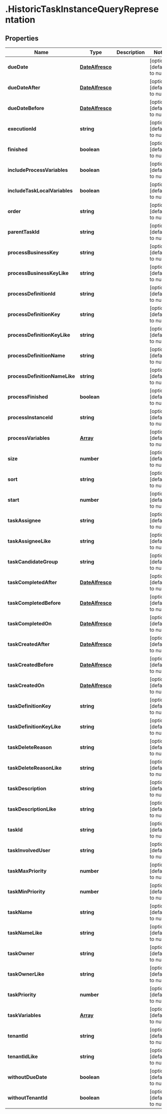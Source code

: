 # .HistoricTaskInstanceQueryRepresentation

## Properties
Name | Type | Description | Notes
------------ | ------------- | ------------- | -------------
**dueDate** | [**DateAlfresco**](DateAlfresco.md) |  | [optional] [default to null]
**dueDateAfter** | [**DateAlfresco**](DateAlfresco.md) |  | [optional] [default to null]
**dueDateBefore** | [**DateAlfresco**](DateAlfresco.md) |  | [optional] [default to null]
**executionId** | **string** |  | [optional] [default to null]
**finished** | **boolean** |  | [optional] [default to null]
**includeProcessVariables** | **boolean** |  | [optional] [default to null]
**includeTaskLocalVariables** | **boolean** |  | [optional] [default to null]
**order** | **string** |  | [optional] [default to null]
**parentTaskId** | **string** |  | [optional] [default to null]
**processBusinessKey** | **string** |  | [optional] [default to null]
**processBusinessKeyLike** | **string** |  | [optional] [default to null]
**processDefinitionId** | **string** |  | [optional] [default to null]
**processDefinitionKey** | **string** |  | [optional] [default to null]
**processDefinitionKeyLike** | **string** |  | [optional] [default to null]
**processDefinitionName** | **string** |  | [optional] [default to null]
**processDefinitionNameLike** | **string** |  | [optional] [default to null]
**processFinished** | **boolean** |  | [optional] [default to null]
**processInstanceId** | **string** |  | [optional] [default to null]
**processVariables** | [**Array<QueryVariable>**](QueryVariable.md) |  | [optional] [default to null]
**size** | **number** |  | [optional] [default to null]
**sort** | **string** |  | [optional] [default to null]
**start** | **number** |  | [optional] [default to null]
**taskAssignee** | **string** |  | [optional] [default to null]
**taskAssigneeLike** | **string** |  | [optional] [default to null]
**taskCandidateGroup** | **string** |  | [optional] [default to null]
**taskCompletedAfter** | [**DateAlfresco**](DateAlfresco.md) |  | [optional] [default to null]
**taskCompletedBefore** | [**DateAlfresco**](DateAlfresco.md) |  | [optional] [default to null]
**taskCompletedOn** | [**DateAlfresco**](DateAlfresco.md) |  | [optional] [default to null]
**taskCreatedAfter** | [**DateAlfresco**](DateAlfresco.md) |  | [optional] [default to null]
**taskCreatedBefore** | [**DateAlfresco**](DateAlfresco.md) |  | [optional] [default to null]
**taskCreatedOn** | [**DateAlfresco**](DateAlfresco.md) |  | [optional] [default to null]
**taskDefinitionKey** | **string** |  | [optional] [default to null]
**taskDefinitionKeyLike** | **string** |  | [optional] [default to null]
**taskDeleteReason** | **string** |  | [optional] [default to null]
**taskDeleteReasonLike** | **string** |  | [optional] [default to null]
**taskDescription** | **string** |  | [optional] [default to null]
**taskDescriptionLike** | **string** |  | [optional] [default to null]
**taskId** | **string** |  | [optional] [default to null]
**taskInvolvedUser** | **string** |  | [optional] [default to null]
**taskMaxPriority** | **number** |  | [optional] [default to null]
**taskMinPriority** | **number** |  | [optional] [default to null]
**taskName** | **string** |  | [optional] [default to null]
**taskNameLike** | **string** |  | [optional] [default to null]
**taskOwner** | **string** |  | [optional] [default to null]
**taskOwnerLike** | **string** |  | [optional] [default to null]
**taskPriority** | **number** |  | [optional] [default to null]
**taskVariables** | [**Array<QueryVariable>**](QueryVariable.md) |  | [optional] [default to null]
**tenantId** | **string** |  | [optional] [default to null]
**tenantIdLike** | **string** |  | [optional] [default to null]
**withoutDueDate** | **boolean** |  | [optional] [default to null]
**withoutTenantId** | **boolean** |  | [optional] [default to null]


